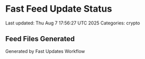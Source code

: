 # Fast Feed Update Status
Last updated: Thu Aug  7 17:56:27 UTC 2025
Categories: crypto

## Feed Files Generated

Generated by Fast Updates Workflow
